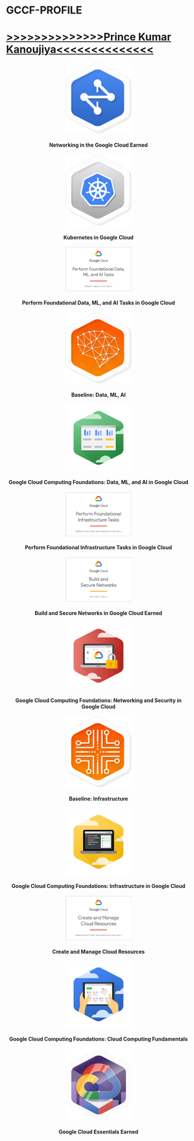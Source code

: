 # GCCF-PROFILE

[>>>>>>>>>>>>>>Prince Kumar Kanoujiya<<<<<<<<<<<<<<](https://google.qwiklabs.com/public_profiles/59364957-9830-428c-807e-8b52f65a8227)
======================


  <div align="center">
  <a href="https://google.qwiklabs.com/public_profiles/59364957-9830-428c-807e-8b52f65a8227/badges/692574">
  <img src="./GCCF%20Profile_files/PU2aesDs1f6vq2e_gSWvkIn+q8i3yQYu3CTj3S9pjKI=" width="180px"><h4 align="inherit">
    </a>
    Networking in the Google Cloud Earned
  </h4>
  </div>
  
  <div align="center">
  <a href="https://google.qwiklabs.com/public_profiles/59364957-9830-428c-807e-8b52f65a8227/badges/687688">
  <img src="./GCCF%20Profile_files/t0mAYb9dBpyuPWwHBFQSo2aYPkq3SwYA3_aR51UWM94=" width="180px"><h4 align="inherit">
    </a>
    Kubernetes in Google Cloud
  </h4>
  </div>
  
  <div align="center">
  <a href="https://google.qwiklabs.com/public_profiles/59364957-9830-428c-807e-8b52f65a8227/badges/686069">
  <img src="./GCCF%20Profile_files/_9D4R4yvhkeW801_E2ryfwk0hLrPAI0XI85bSGOeFYY=" width="180px"><h4 align="inherit">
    </a>
    Perform Foundational Data, ML, and AI Tasks in Google Cloud
  </h4>
  </div>
  
 
 <div align="center">
  <a href="https://google.qwiklabs.com/public_profiles/59364957-9830-428c-807e-8b52f65a8227/badges/685611">
  <img src="./GCCF%20Profile_files/yeuwjjr8cqJ1UAd+oum2Tg27EcobxnBt5Q2r27cU5RU=" width="180px"><h4 align="inherit">
    </a>
    Baseline: Data, ML, AI
  </h4>
  </div>
  
  
  <div align="center">
  <a href="https://google.qwiklabs.com/public_profiles/59364957-9830-428c-807e-8b52f65a8227/badges/685610">
  <img src="./GCCF%20Profile_files/bKMXnuN1Wo3w4hZF7i1ULqUDgmLl0_u0oqGuwwHpz14=" width="180px"><h4 align="inherit">
    </a>
    Google Cloud Computing Foundations: Data, ML, and AI in Google Cloud
  </h4>
  </div>
  
  
  <div align="center">
  <a href="https://google.qwiklabs.com/public_profiles/59364957-9830-428c-807e-8b52f65a8227/badges/655433">
  <img src="./GCCF%20Profile_files/wgk4u0FK3ainv0MN7iNCAJMzISD9KUKBfwu7fSGI10I=" width="180px"><h4 align="inherit">
    </a>
    Perform Foundational Infrastructure Tasks in Google Cloud
  </h4>
  </div>
  
  <div align="center">
  <a href="https://google.qwiklabs.com/public_profiles/59364957-9830-428c-807e-8b52f65a8227/badges/655410">
  <img src="./GCCF%20Profile_files/peel_OhXDjYzRHwDhP10idNKeded0kvLdiqW0w1fz9k=" width="180px"><h4 align="inherit">
    </a>
    Build and Secure Networks in Google Cloud Earned
  </h4>
  </div>
  
  <div align="center">
  <a href="https://google.qwiklabs.com/public_profiles/59364957-9830-428c-807e-8b52f65a8227/badges/655396">
  <img src="./GCCF%20Profile_files/rfkv_ynHIhiZ9hVQQmsr3UrbWNATfTjIixKJNAMn3H0=" width="180px"><h4 align="inherit">
    </a>
    Google Cloud Computing Foundations: Networking and Security in Google Cloud
  </h4>
  </div>
  
  <div align="center">
  <a href="https://google.qwiklabs.com/public_profiles/59364957-9830-428c-807e-8b52f65a8227/badges/653417">
  <img src="./GCCF%20Profile_files/ojJQ2zzd_Aof9rwbMLAZm9V3IiK6WdPEJ_1GkOQuLPk=" width="180px"><h4 align="inherit">
    </a>
    Baseline: Infrastructure
  </h4>
  </div>
  
  
  <div align="center">
  <a href="https://google.qwiklabs.com/public_profiles/59364957-9830-428c-807e-8b52f65a8227/badges/646097">
  <img src="./GCCF%20Profile_files/F7qi2HODY9wgqWJL8SlTXnORq82TcqN5FzrkI+ivKsk=" width="180px"><h4 align="inherit">
    </a>
    Google Cloud Computing Foundations: Infrastructure in Google Cloud
  </h4>
  </div>
  
  
  <div align="center">
  <a href="https://google.qwiklabs.com/public_profiles/59364957-9830-428c-807e-8b52f65a8227/badges/630174">
  <img src="./GCCF%20Profile_files/oJ68YJxOAkrezBSWMLSdZpIYgr5Cu5mztWuM1n5in_s=" width="180px"><h4 align="inherit">
    </a>
    Create and Manage Cloud Resources
  </h4>
  </div>
  
  
  <div align="center">
  <a href="https://google.qwiklabs.com/public_profiles/59364957-9830-428c-807e-8b52f65a8227/badges/622068">
  <img src="./GCCF%20Profile_files/I_E9CkyHV0VmArybdpT6UzduIZOyJivGVr2rOPM__3A=" width="180px"><h4 align="inherit">
    </a>
    Google Cloud Computing Foundations: Cloud Computing Fundamentals
  </h4>
  </div>
  
  
  <div align="center">
  <a href="https://google.qwiklabs.com/public_profiles/59364957-9830-428c-807e-8b52f65a8227/badges/622052">
  <img src="./GCCF%20Profile_files/GHzcYBb00JYUF9Rgf3D9A4inwRHYnFtISMvcRlb_ClU=" width="180px"><h4 align="inherit">
    </a>
    Google Cloud Essentials Earned
  </h4>
  </div>
